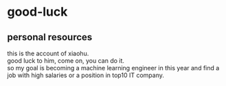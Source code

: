 # good-luck
## personal resources
this is the account of xiaohu.  
good luck to him, come on, you can do it.  
so my goal is becoming a machine learning engineer in this year and find a job with high salaries or a position in top10 IT company.  

